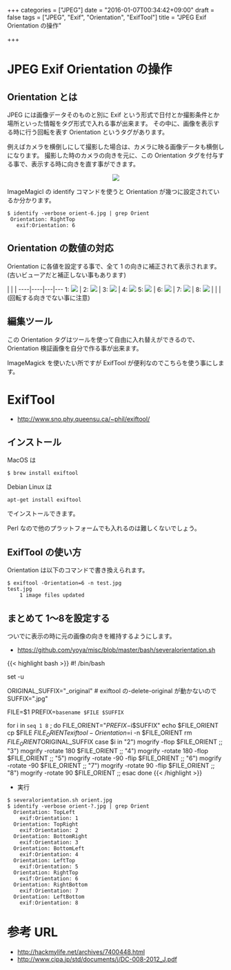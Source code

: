 +++
categories = ["JPEG"]
date = "2016-01-07T00:34:42+09:00"
draft = false
tags = ["JPEG", "Exif", "Orientation", "ExifTool"]
title = "JPEG Exif Orientation の操作"

+++

# JPEG Exif Orientation の操作

## Orientation とは

JPEG には画像データそのものと別に Exif という形式で日付とか撮影条件とか場所といった情報をタグ形式で入れる事が出来ます。
その中に、画像を表示する時に行う回転を表す Orientation というタグがあります。

例えばカメラを横倒しにして撮影した場合は、カメラに映る画像データも横倒しになります。
撮影した時のカメラの向きを元に、この Orientation タグを付与する事で、表示する時に向きを直す事ができます。
<center> <img src="/2016/01/07/digicame.png" /> </center>

ImageMagicl の identify コマンドを使うと Orientation が幾つに設定されているか分かります。

```
$ identify -verbose orient-6.jpg | grep Orient
 Orientation: RightTop
   exif:Orientation: 6
```

## Orientation の数値の対応

Orientation に各値を設定する事で、全て 1 の向きに補正されて表示されます。(古いビューアだと補正しない事もあります)

 | | | 
----|----|---|---
1: <img src="/2016/01/07/orient-1-strip.jpg" /> | 2: <img src="/2016/01/07/orient-2-strip.jpg" />  | 3: <img src="/2016/01/07/orient-3-strip.jpg" />  | 4: <img src="/2016/01/07/orient-4-strip.jpg" /> 
5: <img src="/2016/01/07/orient-5-strip.jpg" /> | 6: <img src="/2016/01/07/orient-6-strip.jpg" />  | 7: <img src="/2016/01/07/orient-7-strip.jpg" />  | 8: <img src="/2016/01/07/orient-8-strip.jpg" /> 
 | | | 
(回転する向きでない事に注意)

## 編集ツール

この Orientation タグはツールを使って自由に入れ替えができるので、Orientation 検証画像を自分で作る事が出来ます。

ImageMagick を使いたい所ですが ExifTool が便利なのでこちらを使う事にします。

# ExifTool

 * http://www.sno.phy.queensu.ca/~phil/exiftool/

## インストール

MacOS は
```
$ brew install exiftool
```
Debian Linux は
```
apt-get install exiftool
```
でインストールできます。

Perl なので他のプラットフォームでも入れるのは難しくないでしょう。

## ExifTool の使い方

Orientation は以下のコマンドで書き換えられます。

```
$ exiftool -Orientation=6 -n test.jpg
test.jpg
    1 image files updated
```

## まとめて 1〜8を設定する

ついでに表示の時に元の画像の向きを維持するようにします。

* https://github.com/yoya/misc/blob/master/bash/severalorientation.sh

{{< highlight bash >}}
#! /bin/bash

set -u

ORIGINAL_SUFFIX="_original" # exiftool の-delete-original が動かないので
SUFFIX=".jpg"

FILE=$1
PREFIX=`basename $FILE $SUFFIX`

for i in `seq 1 8` ;
do
  FILE_ORIENT="$PREFIX-$i$SUFFIX"
  echo $FILE_ORIENT
  cp $FILE $FILE_ORIENT
  exiftool -Orientation=$i -n $FILE_ORIENT
  rm $FILE_ORIENT$ORIGINAL_SUFFIX
  case $i in
    "2") mogrify             -flop $FILE_ORIENT ;;
    "3") mogrify -rotate 180       $FILE_ORIENT ;;
    "4") mogrify -rotate 180 -flop $FILE_ORIENT ;;
    "5") mogrify -rotate -90 -flip $FILE_ORIENT ;;
    "6") mogrify -rotate -90       $FILE_ORIENT ;;
    "7") mogrify -rotate  90 -flip $FILE_ORIENT ;;
    "8") mogrify -rotate  90       $FILE_ORIENT ;;
  esac
done
{{< /highlight >}}

 * 実行

```
$ severalorientation.sh orient.jpg
$ identify -verbose orient-?.jpg | grep Orient
  Orientation: TopLeft
    exif:Orientation: 1
  Orientation: TopRight
    exif:Orientation: 2
  Orientation: BottomRight
    exif:Orientation: 3
  Orientation: BottomLeft
    exif:Orientation: 4
  Orientation: LeftTop
    exif:Orientation: 5
  Orientation: RightTop
    exif:Orientation: 6
  Orientation: RightBottom
    exif:Orientation: 7
  Orientation: LeftBottom
    exif:Orientation: 8
```

# 参考 URL

* http://hackmylife.net/archives/7400448.html
* http://www.cipa.jp/std/documents/j/DC-008-2012_J.pdf


